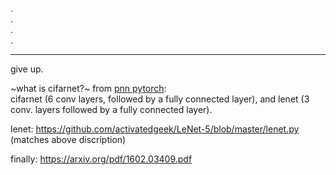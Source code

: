 
.  
.  
.  
.  



---
give up.

~what is cifarnet?~
from [pnn pytorch](https://github.com/michaelklachko/pnn.pytorch):  
cifarnet (6 conv layers, followed by a fully connected layer), and lenet (3 conv. layers followed by a fully connected layer).

lenet: https://github.com/activatedgeek/LeNet-5/blob/master/lenet.py
(matches above discription)

finally:
https://arxiv.org/pdf/1602.03409.pdf
